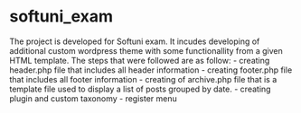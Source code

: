 # softuni_exam

The project is developed for Softuni exam. 
It incudes developing of additional custom wordpress theme with some functionallity from a given HTML template.
    The steps that were followed are as follow:
    - creating header.php file that includes all header information
    - creating footer.php file that includes all footer information
    - creating of archive.php file that is a template file used to display a list of posts grouped by  date.
    - creating plugin and custom taxonomy
    - register menu